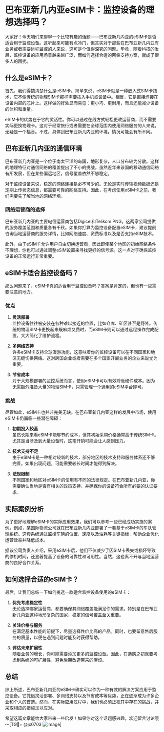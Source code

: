# 巴布亚新几内亚eSIM卡：监控设备的理想选择吗？

大家好！今天咱们来聊聊一个比较有趣的话题——巴布亚新几内亚的eSIM卡是否适合用于监控设备。这听起来可能有点冷门，但其实对于那些在巴布亚新几内亚有业务或者需要远程监控的人来说，这可是个值得深究的问题。毕竟，随着科技的发展，监控设备的应用场景越来越广泛，而如何选择合适的网络支持方案，就成了很多人的困扰。

## 什么是eSIM卡？

首先，我们得搞清楚什么是eSIM卡。简单来说，eSIM卡就是一种嵌入式SIM卡技术，它不像传统的物理SIM卡那样需要插入手机或设备中。相反，它是直接焊接在设备内部的芯片上。这样做的好处显而易见：更小巧、更耐用，而且还能减少设备的体积和重量。

eSIM卡的优势在于它的灵活性。你可以通过在线方式轻松更改运营商，而不需要实际更换物理卡。这对于经常旅行或者需要在全球范围内使用网络服务的人来说，无疑是一个福音。不过，具体到巴布亚新几内亚的环境，情况可能会有所不同。

## 巴布亚新几内亚的通信环境

巴布亚新几内亚是一个位于南太平洋的岛国，地形复杂，人口分布较为分散。这样的地理特征对通信网络的覆盖提出了不小的挑战。虽然近年来该国的移动通信网络有所发展，但在某些偏远地区，信号覆盖依然不够稳定。

对于监控设备来说，稳定的网络连接是必不可少的。无论是实时传输视频数据还是定期上传状态信息，都需要可靠的网络支持。因此，在考虑使用eSIM卡之前，我们需要先了解当地的网络环境。

### 网络运营商的选择

巴布亚新几内亚的主要电信运营商包括Digicel和Telikom PNG。这两家公司提供的服务覆盖范围和质量各有千秋。如果你打算为监控设备配置eSIM卡，建议提前咨询当地运营商的服务详情，比如网络速度、资费标准以及是否支持eSIM技术。

此外，由于eSIM卡允许用户自由切换运营商，因此即使某个地区的初始网络条件不理想，你也可以通过调整eSIM设置来寻找更好的信号源。这一点对于确保监控设备的正常运行非常重要。

## eSIM卡适合监控设备吗？

那么问题来了，eSIM卡真的适合用于监控设备吗？答案是肯定的，但也有一些需要注意的地方。

### 优点

1. **灵活部署**  
   监控设备往往被安装在各种难以接近的位置，比如仓库、矿区甚至是野外。传统的物理SIM卡更换起来既麻烦又费时，而eSIM卡则可以通过远程操作完成配置，大大简化了维护流程。

2. **多网络支持**  
   许多eSIM卡支持全球漫游功能，这意味着你的监控设备可以在不同国家和地区无缝切换网络。这对跨国企业或者需要在多个国家开展业务的企业来说尤为重要。

3. **节省成本**  
   对于大规模部署的监控系统而言，使用eSIM卡可以有效降低硬件成本。因为无需额外准备大量的物理SIM卡，只需管理一个通用的eSIM平台即可。

### 挑战

尽管如此，eSIM卡也并非完美无缺。在巴布亚新几内亚这样的发展中市场，使用eSIM卡仍面临一些潜在障碍：

1. **初期投入较高**  
   虽然长期来看eSIM卡能够节约成本，但其初始采购价格通常高于传统SIM卡。尤其是当涉及到大量设备时，这笔开销可能会让人感到压力。

2. **技术支持不足**  
   由于eSIM卡是一种相对较新的技术，部分地区的技术支持和服务体系还不够完善。如果出现问题，可能需要较长时间才能得到解决。

3. **法规限制**  
   不同国家和地区对eSIM卡的使用有不同的法律规定。在巴布亚新几内亚，你需要确认当地是否有相关的政策支持，并确保你的设备符合所有必要的认证要求。

## 实际案例分析

为了更好地理解eSIM卡的实际应用效果，我们可以参考一些已经成功实施的案例。例如，某国际物流公司就在巴布亚新几内亚部署了一套基于eSIM卡的车队管理系统。这套系统通过监控车辆的位置、速度以及油耗等关键指标，帮助企业优化运营效率并降低成本。

据该公司负责人介绍，采用eSIM卡后，他们不仅减少了因SIM卡丢失或损坏导致的停机时间，还显著提高了设备的可靠性和可用性。当然，这也离不开与当地运营商的良好合作关系。

## 如何选择合适的eSIM卡？

最后，让我们总结一下如何挑选一款适合监控设备使用的eSIM卡：

1. **优先考虑稳定性**  
   无论选择哪家运营商，都要确保其网络覆盖能满足你的需求。特别是在巴布亚新几内亚这种地形复杂的国家，稳定的信号覆盖至关重要。

2. **关注价格与服务**  
   在满足基本性能的前提下，尽量选择性价比高的产品。同时，也要留意售后服务的质量，以便在遇到问题时能及时获得帮助。

3. **评估未来扩展性**  
   随着业务的增长，你可能需要添加更多的监控设备。因此，在选购之初就要考虑到系统的可扩展性，避免后期改造带来的麻烦。

## 总结

综上所述，巴布亚新几内亚的eSIM卡确实可以作为一种有效的解决方案应用于监控设备。它凭借灵活部署、多网络支持以及节省成本等优势，正在逐渐成为许多企业和个人的首选。然而，在实际应用过程中，我们也必须正视其中存在的挑战，并采取相应的措施加以应对。

希望这篇文章能给大家带来一些启发！如果你对这个话题感兴趣，欢迎留言讨论哦～[TG💪+ @jx0703 ![Image](https://github.com/user-attachments/assets/dbca1d08-cadb-493c-b0ec-ad6f7a83f270)]